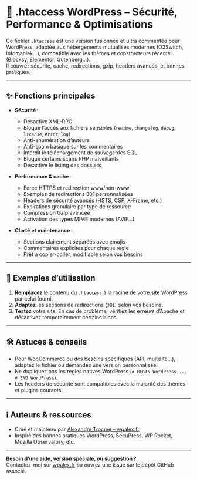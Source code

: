 # 📂 .htaccess WordPress – Sécurité, Performance & Optimisations

Ce fichier `.htaccess` est une version fusionnée et ultra commentée pour WordPress, adaptée aux hébergements mutualisés modernes (O2Switch, Infomaniak…), compatible avec les thèmes et constructeurs récents (Blocksy, Elementor, Gutenberg…).  
Il couvre : sécurité, cache, redirections, gzip, headers avancés, et bonnes pratiques.

---

## ✨ Fonctions principales

- **Sécurité** :  
  - Désactive XML-RPC
  - Bloque l’accès aux fichiers sensibles (`readme`, `changelog`, `debug`, `license`, `error_log`)
  - Anti-enumération d’auteurs
  - Anti-spam basique sur les commentaires
  - Interdit le téléchargement de sauvegardes SQL
  - Bloque certains scans PHP malveillants
  - Désactive le listing des dossiers

- **Performance & cache** :  
  - Force HTTPS et redirection www/non-www
  - Exemples de redirections 301 personnalisées
  - Headers de sécurité avancés (HSTS, CSP, X-Frame, etc.)
  - Expirations granulaire par type de ressource
  - Compression Gzip avancée
  - Activation des types MIME modernes (AVIF…)

- **Clarté et maintenance** :  
  - Sections clairement séparées avec emojis
  - Commentaires explicites pour chaque règle
  - Prêt à copier-coller, modifiable selon vos besoins

---

## 📑 Exemples d’utilisation

1. **Remplacez** le contenu du `.htaccess` à la racine de votre site WordPress par celui fourni.
2. **Adaptez** les sections de redirections (`301`) selon vos besoins.
3. **Testez** votre site. En cas de problème, vérifiez les erreurs d’Apache et désactivez temporairement certains blocs.

---

## 🛠️ Astuces & conseils

- Pour WooCommerce ou des besoins spécifiques (API, multisite…), adaptez le fichier ou demandez une version personnalisée.
- Ne dupliquez pas les règles natives WordPress (`# BEGIN WordPress ... # END WordPress`).
- Les headers de sécurité sont compatibles avec la majorité des thèmes et plugins courants.

---

## ℹ️ Auteurs & ressources

- Créé et maintenu par [Alexandre Trocmé – wpalex.fr](https://wpalex.fr)
- Inspiré des bonnes pratiques WordPress, SecuPress, WP Rocket, Mozilla Observatory, etc.

---

**Besoin d’une aide, version spéciale, ou suggestion ?**  
Contactez-moi sur [wpalex.fr](https://wpalex.fr) ou ouvrez une issue sur le dépôt GitHub associé.
